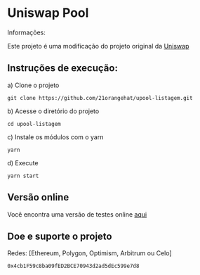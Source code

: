 # Uniswap Pool

Informações:

Este projeto é uma modificação do projeto original da [Uniswap](https://github.com/Uniswap/v3-info)

## Instruções de execução:


a) Clone o projeto
  ```
  git clone https://github.com/21orangehat/upool-listagem.git
  ```
b) Acesse o diretório do projeto
  ```
  cd upool-listagem
  ```
c) Instale os módulos com o yarn
  ```
  yarn
  ```
d) Execute
  ```
  yarn start
  ```
## Versão online

Você encontra uma versão de testes online [aqui](https://pools.orangehat.wtf)

## Doe e suporte o projeto

Redes: [Ethereum, Polygon, Optimism, Arbitrum ou Celo]
```
0x4cb1F59c8ba09fED2BCE70943d2ad5dEc599e7d8
```
